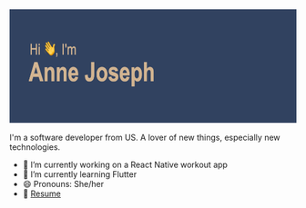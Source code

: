 <img src="https://github.com/AnneJ17/AnneJ17.github.io/blob/master/img/header.png" alt="header" width="700" height="200"/>

I'm a software developer from US. A lover of new things, especially new technologies.

<!--
**AnneJ17/AnneJ17** is a ✨ _special_ ✨ repository because its `README.md` (this file) appears on your GitHub profile.
-->

- 🔭 I’m currently working on a React Native workout app
- 🌱 I’m currently learning Flutter
- 😄 Pronouns: She/her
- 📝 [Resume](https://annej17.github.io/img/resume.pdf)
